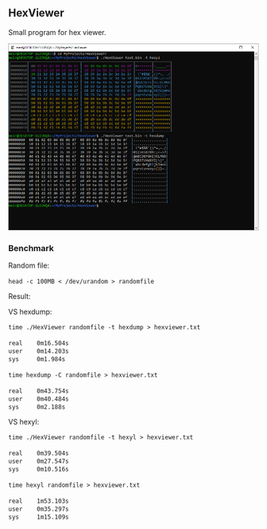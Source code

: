 ## HexViewer

Small program for hex viewer.

![](https://raw.githubusercontent.com/meirdev/HexViewer/master/Assets/Picture.png)

### Benchmark

Random file:

`head -c 100MB < /dev/urandom > randomfile`

Result:

VS hexdump:

```
time ./HexViewer randomfile -t hexdump > hexviewer.txt

real    0m16.504s
user    0m14.203s
sys     0m1.984s

time hexdump -C randomfile > hexviewer.txt

real    0m43.754s
user    0m40.484s
sys     0m2.188s
```

VS hexyl:

```
time ./HexViewer randomfile -t hexyl > hexviewer.txt

real    0m39.504s
user    0m27.547s
sys     0m10.516s

time hexyl randomfile > hexviewer.txt

real    1m53.103s
user    0m35.297s
sys     1m15.109s
```